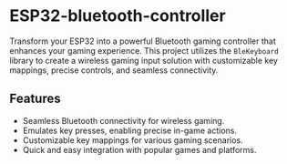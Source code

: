 # ESP32-bluetooth-controller

Transform your ESP32 into a powerful Bluetooth gaming controller that enhances your gaming experience. This project utilizes the `BleKeyboard` library to create a wireless gaming input solution with customizable key mappings, precise controls, and seamless connectivity.

## Features

- Seamless Bluetooth connectivity for wireless gaming.
- Emulates key presses, enabling precise in-game actions.
- Customizable key mappings for various gaming scenarios.
- Quick and easy integration with popular games and platforms.
